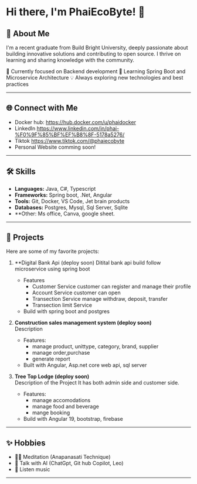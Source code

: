 # Hi there, I'm PhaiEcoByte! 👋

## 🚀 About Me
I'm a recent graduate from Build Bright University, deeply passionate about building innovative solutions and contributing to open source. I thrive on learning and sharing knowledge with the community.

🔭 Currently focused on Backend development
🌱 Learning Spring Boot and Microservice Architecture
💡 Always exploring new technologies and best practices

---

## 🌐 Connect with Me
- Docker hub: https://hub.docker.com/u/phaidocker
- LinkedIn https://www.linkedin.com/in/phai-%F0%9F%85%BF%EF%B8%8F-5178a5276/
- Tiktok https://www.tiktok.com/@phaiecobyte
- Personal Website comming soon!

---

## 🛠️ Skills
- **Languages:** Java, C#, Typescript
- **Frameworks:** Spring boot, .Net, Angular
- **Tools:** Git, Docker, VS Code, Jet brain products
- **Databases:**  Postgres, Mysql, Sql Server, Sqlite
- **Other: Ms office, Canva, google sheet.

---

## 📂 Projects
Here are some of my favorite projects:

1. **Digital Bank Api (deploy soon)
   Ditital bank api build follow microservice using spring boot
   - Features
     - Customer Service
       customer can register and manage their profile
     - Account Service
       customer can open
     - Transection Service
       manage withdraw, deposit, transfer
     - Transection limit Service
   - Build with spring boot and postgres
3. **Construction sales management system (deploy soon)**  
   Description
   - Features:
     - manage product, unittype, category, brand, supplier
     - manage order,purchase
     - generate report
   - Built with Angular, Asp.net core web api, sql server

4. **Tree Top Lodge (deploy soon)**  
   Description of the Project
   It has both admin side and customer side.
   - Features:
     - manage accomodations
     - manage food and beverage
     - mange booking
   - Build with Angular 19, bootstrap, firebase

---

## ✨ Hobbies
- 🧘‍♂️ Meditation (Anapanasati Technique)
- 📖 Talk with AI (ChatGpt, Git hub Copilot, Leo)
- 🎵 Listen music

---

